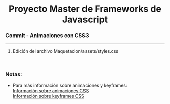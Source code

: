 

<h1 align="center">Proyecto Master de Frameworks de Javascript</h1>
<h3><b>Commit -</b> <strong>Animaciones con CSS3</strong></h3>
<hr>
<ol>
  <li>Edición del archivo Maquetacion/assets/styles.css</li>
</ol>

<br>

<!-- Notas -->
<h3><b>Notas:</b></h3>
<ul>
  <li>
    Para más información sobre animaciones y keyframes:
    <br>
    <a href="https://developer.mozilla.org/es/docs/Web/CSS/CSS_Animations">Información sobre animaciones CSS</a>
    <br>
    <a href="https://developer.mozilla.org/es/docs/Web/CSS/@keyframes">Información sobre keyframes CSS</a>
  </li>
</ul>

<em></em>
